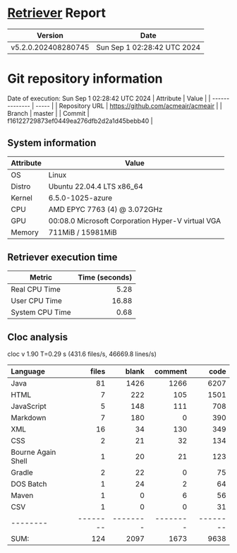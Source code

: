 # [Retriever](https://github.com/PalladioSimulator/Palladio-ReverseEngineering-Retriever) Report
| Version | Date |
| ------- | ---- |
| v5.2.0.202408280745 | Sun Sep  1 02:28:42 UTC 2024 |

# Git repository information
Date of execution: Sun Sep  1 02:28:42 UTC 2024
|    Attribute   | Value |
| -------------- | ----- |
| Repository URL | https://github.com/acmeair/acmeair |
| Branch         | master |
| Commit         | f16122729873ef0449ea276dfb2d2a1d45bebb40 |


## System information
| Attribute | Value |
| --------- | ----- |
| OS | Linux  |
| Distro | Ubuntu 22.04.4 LTS x86_64  |
| Kernel | 6.5.0-1025-azure  |
| CPU | AMD EPYC 7763 (4) @ 3.072GHz  |
| GPU | 00:08.0 Microsoft Corporation Hyper-V virtual VGA  |
| Memory | 711MiB / 15981MiB  |

## Retriever execution time
| Metric | Time (seconds) |
| --- | ---: |
| Real CPU Time | 5.28 |
| User CPU Time | 16.88 |
| System CPU Time | 0.68 |
<!--
Explainations:
- __Real CPU Time__: actual time the command has run (can be less than total time spent in user and system mode for multi-threaded processes)
- __User CPU Time__: time the command has spent running in user mode
- __System CPU Time__: time the command has spent running in system or kernel mode
-->

## Cloc analysis
cloc v 1.90  T=0.29 s (431.6 files/s, 46669.8 lines/s)

Language|files|blank|comment|code
:-------|-------:|-------:|-------:|-------:
Java|81|1426|1266|6207
HTML|7|222|105|1501
JavaScript|5|148|111|708
Markdown|7|180|0|390
XML|16|34|130|349
CSS|2|21|32|134
Bourne Again Shell|1|20|21|123
Gradle|2|22|0|75
DOS Batch|1|24|2|64
Maven|1|0|6|56
CSV|1|0|0|31
--------|--------|--------|--------|--------
SUM:|124|2097|1673|9638

